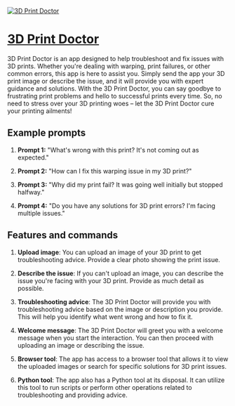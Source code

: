 [![3D Print Doctor](https://files.oaiusercontent.com/file-QZLOfL544WLkkQKwnNa9E6wF?se=2123-10-17T02%3A05%3A57Z&sp=r&sv=2021-08-06&sr=b&rscc=max-age%3D31536000%2C%20immutable&rscd=attachment%3B%20filename%3D3c05ad01-2c2c-44dd-bff3-59d49f890627.png&sig=5X/HhS7dGMuOYnkB4MUsDGQuu2438FqBzRmvSbh3AR8%3D)](https://chat.openai.com/g/g-FHcWLNJW4-3d-print-doctor)

# [3D Print Doctor](https://chat.openai.com/g/g-FHcWLNJW4-3d-print-doctor)

3D Print Doctor is an app designed to help troubleshoot and fix issues with 3D prints. Whether you're dealing with warping, print failures, or other common errors, this app is here to assist you. Simply send the app your 3D print image or describe the issue, and it will provide you with expert guidance and solutions. With the 3D Print Doctor, you can say goodbye to frustrating print problems and hello to successful prints every time. So, no need to stress over your 3D printing woes – let the 3D Print Doctor cure your printing ailments!

## Example prompts

1. **Prompt 1:** "What's wrong with this print? It's not coming out as expected."

2. **Prompt 2:** "How can I fix this warping issue in my 3D print?"

3. **Prompt 3:** "Why did my print fail? It was going well initially but stopped halfway."

4. **Prompt 4:** "Do you have any solutions for 3D print errors? I'm facing multiple issues."

## Features and commands

1. **Upload image**: You can upload an image of your 3D print to get troubleshooting advice. Provide a clear photo showing the print issue.

2. **Describe the issue**: If you can't upload an image, you can describe the issue you're facing with your 3D print. Provide as much detail as possible.

3. **Troubleshooting advice**: The 3D Print Doctor will provide you with troubleshooting advice based on the image or description you provide. This will help you identify what went wrong and how to fix it.

4. **Welcome message**: The 3D Print Doctor will greet you with a welcome message when you start the interaction. You can then proceed with uploading an image or describing the issue.

5. **Browser tool**: The app has access to a browser tool that allows it to view the uploaded images or search for specific solutions for 3D print issues.

6. **Python tool**: The app also has a Python tool at its disposal. It can utilize this tool to run scripts or perform other operations related to troubleshooting and providing advice.